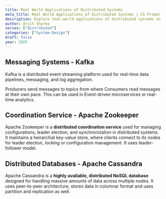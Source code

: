 ```yaml
---
title: Real World Applications of Distributed Systems
meta_title: Real World Applications of Distributed Systems | CS Primer
description: Explore real-world applications of distributed systems in fields like cloud computing, blockchain, and big data. Understand their impact on modern technology in 2025.
author: Arjit Sharma
series: ["distributed"]
categories: ["System-Design"]
draft: false
year: 2025
---
```


## Messaging Systems - Kafka

Kafka is a distributed event streaming platform used for real-time data pipelines, messaging, and log aggregation.

Producers send messages to topics from where Consumers read messages at their own pace. 
This can be used in Event-driven microservices or real-time analytics.

## Coordination Service -  Apache Zookeeper

Apache Zookeeper is a **distributed coordination service** used for managing configurations, leader election, and synchronization in distributed systems.
It maintains a heirarchial key-value store, where clients connect to its nodes for leader election, locking or configuration management. It uses leader-follower model.

## Distributed Databases - Apache Cassandra

Apache Cassandra is a **highly available, distributed NoSQL database** designed for handling massive amounts of data across multiple nodes.
It uses peer-to-peer architecture, stores data in columnar format and uses partition and replication as well.